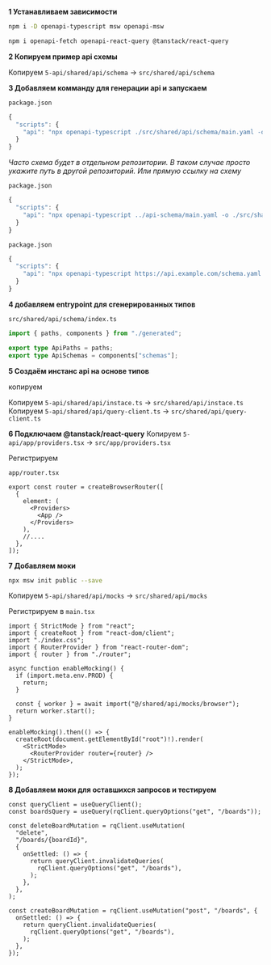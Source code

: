 **1 Устанавливаем зависимости**

```bash
npm i -D openapi-typescript msw openapi-msw

npm i openapi-fetch openapi-react-query @tanstack/react-query
```

**2 Копируем пример api схемы**

Копируем `5-api/shared/api/schema` -> `src/shared/api/schema`

**3 Добавляем комманду для генерации api и запускаем**

`package.json`

```ts
{
  "scripts": {
    "api": "npx openapi-typescript ./src/shared/api/schema/main.yaml -o ./src/shared/api/schema/generated.ts"
  }
}
```

_Часто схема будет в отдельном репозитории. В таком случае просто укажите путь в другой репозиторий. Или прямую ссылку на схему_

`package.json`

```ts
{
  "scripts": {
    "api": "npx openapi-typescript ../api-schema/main.yaml -o ./src/shared/api/schema/generated.ts"
  }
}
```

`package.json`

```ts
{
  "scripts": {
    "api": "npx openapi-typescript https://api.example.com/schema.yaml -o ./src/shared/api/schema/generated.ts"
  }
}
```

**4 добавляем entrypoint для сгенерированных типов**

`src/shared/api/schema/index.ts`

```ts
import { paths, components } from "./generated";

export type ApiPaths = paths;
export type ApiSchemas = components["schemas"];
```

**5 Создаём инстанс api на основе типов**

копируем

Копируем `5-api/shared/api/instace.ts` -> `src/shared/api/instace.ts`
Копируем `5-api/shared/api/query-client.ts` -> `src/shared/api/query-client.ts`

**6 Подключаем @tanstack/react-query**
Копируем `5-api/app/providers.tsx` -> `src/app/providers.tsx`

Регистрируем

`app/router.tsx`

```tsx
export const router = createBrowserRouter([
  {
    element: (
      <Providers>
        <App />
      </Providers>
    ),
    //....
  },
]);
```

**7 Добавляем моки**

```bash
npx msw init public --save
```

Копируем `5-api/shared/api/mocks` -> `src/shared/api/mocks`

Регистрируем в `main.tsx`

```tsx
import { StrictMode } from "react";
import { createRoot } from "react-dom/client";
import "./index.css";
import { RouterProvider } from "react-router-dom";
import { router } from "./router";

async function enableMocking() {
  if (import.meta.env.PROD) {
    return;
  }

  const { worker } = await import("@/shared/api/mocks/browser");
  return worker.start();
}

enableMocking().then(() => {
  createRoot(document.getElementById("root")!).render(
    <StrictMode>
      <RouterProvider router={router} />
    </StrictMode>,
  );
});
```

**8 Добавляем моки для оставшихся запросов и тестируем**

```tsx
const queryClient = useQueryClient();
const boardsQuery = useQuery(rqClient.queryOptions("get", "/boards"));

const deleteBoardMutation = rqClient.useMutation(
  "delete",
  "/boards/{boardId}",
  {
    onSettled: () => {
      return queryClient.invalidateQueries(
        rqClient.queryOptions("get", "/boards"),
      );
    },
  },
);

const createBoardMutation = rqClient.useMutation("post", "/boards", {
  onSettled: () => {
    return queryClient.invalidateQueries(
      rqClient.queryOptions("get", "/boards"),
    );
  },
});
```
